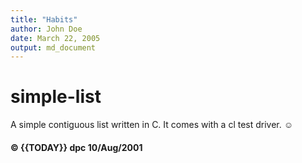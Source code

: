 ```yaml
---
title: "Habits"
author: John Doe
date: March 22, 2005
output: md_document
---
```

# simple-list

A simple contiguous list written in C. It comes with a cl test driver.  &#9786;

#### &copy; {{TODAY}} dpc 10/Aug/2001
